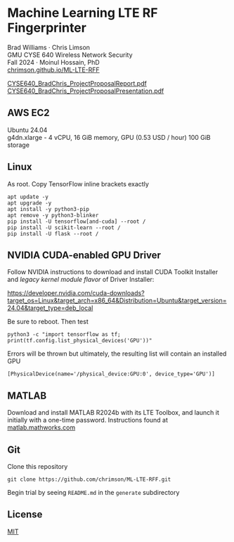 # Machine Learning LTE RF Fingerprinter
Brad Williams · Chris Limson  
GMU CYSE 640 Wireless Network Security  
Fall 2024 · Moinul Hossain, PhD  
[chrimson.github.io/ML-LTE-RFF](https://chrimson.github.io/ML-LTE-RFF)  

[CYSE640_BradChris_ProjectProposalReport.pdf](https://github.com/chrimson/ML-LTE-RFF/blob/main/doc/CYSE640_BradChris_ProjectProposalReport.pdf)  
[CYSE640_BradChris_ProjectProposalPresentation.pdf](https://github.com/chrimson/ML-LTE-RFF/blob/main/doc/CYSE640_BradChris_ProjectProposalPresentation.pdf)

## AWS EC2

Ubuntu 24.04  
g4dn.xlarge - 4 vCPU, 16 GiB memory, GPU (0.53 USD / hour)
100 GiB storage

## Linux

As root. Copy TensorFlow inline brackets exactly
```
apt update -y
apt upgrade -y
apt install -y python3-pip
apt remove -y python3-blinker
pip install -U tensorflow[and-cuda] --root /
pip install -U scikit-learn --root /
pip install -U flask --root /
```

## NVIDIA CUDA-enabled GPU Driver

Follow NVIDIA instructions to download and install CUDA Toolkit Installer and _legacy kernel module flavor_ of Driver Installer:

https://developer.nvidia.com/cuda-downloads?target_os=Linux&target_arch=x86_64&Distribution=Ubuntu&target_version=24.04&target_type=deb_local

Be sure to reboot. Then test
```
python3 -c "import tensorflow as tf; print(tf.config.list_physical_devices('GPU'))"
```

Errors will be thrown but ultimately, the resulting list will contain an installed GPU
```
[PhysicalDevice(name='/physical_device:GPU:0', device_type='GPU')]
```

## MATLAB

Download and install MATLAB R2024b with its LTE Toolbox, and launch it initially with a one-time password. Instructions found at [matlab.mathworks.com](https://matlab.mathworks.com)  

## Git

Clone this repository
```
git clone https://github.com/chrimson/ML-LTE-RFF.git
```

Begin trial by seeing `README.md` in the `generate` subdirectory

## License
[MIT](LICENSE)
